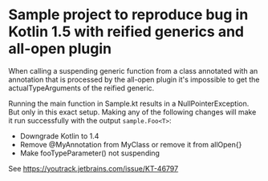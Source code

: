 # Sample project to reproduce bug in Kotlin 1.5 with reified generics and all-open plugin

When calling a suspending generic function from a class annotated with an annotation that is processed by the all-open plugin it's impossible to get the actualTypeArguments of the reified generic.

Running the main function in Sample.kt results in a NullPointerException. But only in this exact setup. Making any of the following changes will make it run successfully with the output `sample.Foo<T>`:
 
 - Downgrade Kotlin to 1.4
 - Remove @MyAnnotation from MyClass or remove it from allOpen{}
 - Make fooTypeParameter() not suspending

See https://youtrack.jetbrains.com/issue/KT-46797
